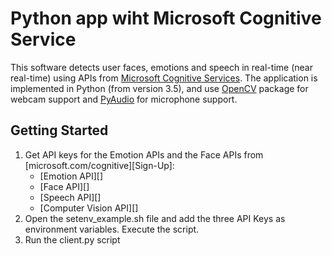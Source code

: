 Python app wiht Microsoft Cognitive Service
===========

This software detects user faces, emotions and speech in real-time (near real-time)
using APIs from [Microsoft Cognitive Services][].
The application is implemented in Python (from version 3.5), and use [OpenCV] package for webcam support and [PyAudio] for microphone support.

[Microsoft Cognitive Services]: https://www.microsoft.com/cognitive-services
[OpenCV]: http://opencv.org/
[PyAudio]: https://people.csail.mit.edu/hubert/pyaudio/

## Getting Started

1. Get API keys for the Emotion APIs and the Face APIs from [microsoft.com/cognitive][Sign-Up]:
    - [Emotion API][]
    - [Face API][]
    - [Speech API][]
    - [Computer Vision API][]
2. Open the setenv_example.sh file and add the three API Keys as environment variables. Execute the script.
3. Run the client.py script